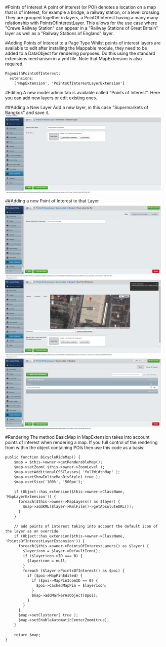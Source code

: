 #Points of Interest
A point of interest (or POI) denotes a location on a map that is of interest, for example a bridge, a railway station, or a level crossing.  They are grouped together in layers, a PointOfInterest having a many many relationship with PointsOfInterestLayer.  This allows for the use case where "Crewe Railway Station" can appear in a "Railway Stations of Great Britain" layer as well as a "Railway Stations of England" layer.

#Adding Points of Interest to a Page Type
Whilst points of interest layers are available to edit after installing the Mappable module, they need to be added to a DataObject for rendering purposes.  Do this using the standard extensions mechanism in a yml file.  Note that MapExtension is also required.
```
PageWithPointsOfInterest:
  extensions:
    ['MapExtension', 'PointsOfInterestLayerExtension']
```

#Editing
A new model admin tab is available called "Points of Interest".  Here you can add new layers or edit existing ones.

##Adding a New Layer
Add a new layer, in this case "Supermarkets of Bangkok" and save it.
![Adding a new layer](https://github.com/gordonbanderson/Mappable/blob/screenshots/screenshots/001-poi-create-new-layer.png?raw=true "Adding a new layer")


##Adding a new Point of Interest to that Layer
![Adding a new supermarket](https://github.com/gordonbanderson/Mappable/blob/screenshots/screenshots/003-poi-create-new-point-location.png?raw=true "Adding a new supermarket")
![Editing Location](https://github.com/gordonbanderson/Mappable/blob/screenshots/screenshots/004-poi-create-new-point-location.png?raw=true "Editing Location")
![Point of Interest Saved](https://github.com/gordonbanderson/Mappable/blob/screenshots/screenshots/005-poi-saved.png?raw=true "Point of Interest Saved")

#Rendering
The method BasicMap in MapExtension takes into account points of interest when rendering a map.  If you full control of the rendering from within the object containing POIs then use this code as a basis:

```
public function BicycleRideMap() {
	$map = $this->owner->getRenderableMap();
	$map->setZoom( $this->owner->ZoomLevel );
	$map->setAdditionalCSSClasses( 'fullWidthMap' );
	$map->setShowInlineMapDivStyle( true );
	$map->setSize('100%', '500px');

	if (Object::has_extension($this->owner->ClassName, 'MapLayerExtension')) {
	  foreach($this->owner->MapLayers() as $layer) {
	    $map->addKML($layer->KmlFile()->getAbsoluteURL());
	  }
	}

	// add points of interest taking into account the default icon of the layer as an override
	if (Object::has_extension($this->owner->ClassName, 'PointsOfInterestLayerExtension')) {
	  foreach($this->owner->PointsOfInterestLayers() as $layer) {
	    $layericon = $layer->DefaultIcon();
	    if ($layericon->ID === 0) {
	      $layericon = null;
	    }
	    foreach ($layer->PointsOfInterest() as $poi) {
	      if ($poi->MapPinEdited) {
	        if ($poi->MapPinIconID == 0) {
	          $poi->CachedMapPin = $layericon;
	        }
	        $map->addMarkerAsObject($poi);
	      }
	    }
	  }
	  $map->setClusterer( true );
	  $map->setEnableAutomaticCenterZoom(true);
	}

	return $map;
}
```